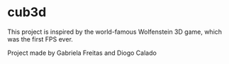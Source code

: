 # cub3d
This project is inspired by the world-famous Wolfenstein 3D game, which was the first FPS ever.

Project made by Gabriela Freitas and Diogo Calado
